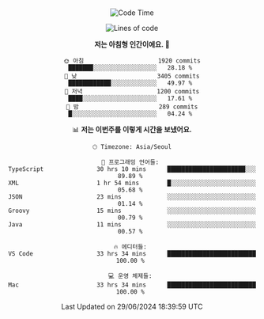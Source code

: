 <div align="center">

<br />

 <!--START_SECTION:waka-->
![Code Time](http://img.shields.io/badge/Code%20Time-2%2C738%20hrs%204%20mins-blue)

![Lines of code](https://img.shields.io/badge/%EC%A0%80%EB%8A%94%20%EC%97%AC%ED%83%9C%EA%B9%8C%EC%A7%80%20-3.9%20million%20%EC%A4%84%EC%9D%98%20%EC%BD%94%EB%93%9C%EB%A5%BC%20%EC%9E%91%EC%84%B1%ED%96%88%EC%96%B4%EC%9A%94.-blue)

**저는 아침형 인간이에요. 🐤** 

```text
🌞 아침                     1920 commits        ███████░░░░░░░░░░░░░░░░░░   28.18 % 
🌆 낮　                     3405 commits        ████████████░░░░░░░░░░░░░   49.97 % 
🌃 저녁                     1200 commits        ████░░░░░░░░░░░░░░░░░░░░░   17.61 % 
🌙 밤　                     289 commits         █░░░░░░░░░░░░░░░░░░░░░░░░   04.24 % 
```


📊 **저는 이번주를 이렇게 시간을 보냈어요.** 

```text
🕑︎ Timezone: Asia/Seoul

💬 프로그래밍 언어들: 
TypeScript               30 hrs 10 mins      ██████████████████████░░░   89.89 % 
XML                      1 hr 54 mins        █░░░░░░░░░░░░░░░░░░░░░░░░   05.68 % 
JSON                     23 mins             ░░░░░░░░░░░░░░░░░░░░░░░░░   01.14 % 
Groovy                   15 mins             ░░░░░░░░░░░░░░░░░░░░░░░░░   00.79 % 
Java                     11 mins             ░░░░░░░░░░░░░░░░░░░░░░░░░   00.57 % 

🔥 에디터들: 
VS Code                  33 hrs 34 mins      █████████████████████████   100.00 % 

💻 운영 체제들: 
Mac                      33 hrs 34 mins      █████████████████████████   100.00 % 
```


 Last Updated on 29/06/2024 18:39:59 UTC
<!--END_SECTION:waka-->

</div>
